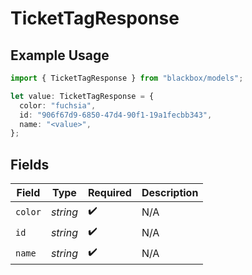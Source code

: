 # TicketTagResponse

## Example Usage

```typescript
import { TicketTagResponse } from "blackbox/models";

let value: TicketTagResponse = {
  color: "fuchsia",
  id: "906f67d9-6850-47d4-90f1-19a1fecbb343",
  name: "<value>",
};
```

## Fields

| Field              | Type               | Required           | Description        |
| ------------------ | ------------------ | ------------------ | ------------------ |
| `color`            | *string*           | :heavy_check_mark: | N/A                |
| `id`               | *string*           | :heavy_check_mark: | N/A                |
| `name`             | *string*           | :heavy_check_mark: | N/A                |